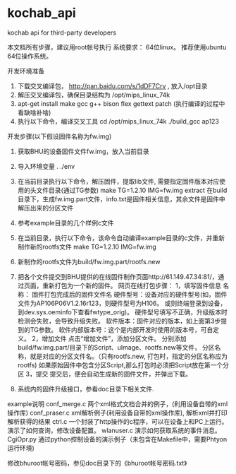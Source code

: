 # kochab_api
kochab api for third-party developers

本文档所有步骤，建议用root帐号执行
系统要求：
64位linux。 推荐使用ubuntu 64位操作系统。




开发环境准备
1. 下载交叉编译包， http://pan.baidu.com/s/1dDF7Crv ,   放入/opt目录
2. 解压交叉编译包，确保目录结构为 /opt/mips_linux_74k
3. apt-get install make gcc g++ bison flex gettext patch (执行编译的过程中看缺啥补啥)
4. 执行以下命令，编译交叉工具
    cd /opt/mips_linux_74k
    ./build_gcc ap123





开发步骤(以下假设固件名称为fw.img)
1. 获取BHU的设备固件文件fw.img，放入当前目录
2. 导入环境变量
    . ./env
3. 在当前目录执行以下命令，解压固件，提取lib文件, 需要指定固件版本对应使用的头文件目录(通过TG参数)
    make TG=1.2.10 IMG=fw.img extract
    在build目录下，生成fw.img.part文件，info.txt是固件相关信息，其余文件是固件中解压出来的分区文件
4. 参考example目录的几个样例c文件
5. 在当前目录，执行以下命令，该命令自动编译example目录的c文件，并重新制作新的rootfs文件
    make TG=1.2.10 IMG=fw.img
6. 新制作的rootfs文件为build/fw.img.part/rootfs.new
7. 把各个文件提交到BHU提供的在线固件制作页面http://61.149.47.34:81/，通过页面，重新打包为一个新的固件。
	网页在线打包步骤：
		1，填写固件信息
			名称：    固件打包完成后的固件文件名
			硬件型号：设备对应的硬件型号(如，固件文件为AP106P06V1.2.16r123，则硬件型号为H106。
					  或则终端登录到设备，到dev.sys.oeminfo下查看fwtype_orig)。
					  硬件型号填写不正确，升级版本时检测会失败，会导致升级失败。
			软件版本：固件对应的版本，如上面第3步提到的TG参数。
			软件内部版本号：这个是内部开发时使用的版本号，可自定义。
		2，增加文件
			点击“增加文件”，添加分区文件。
			分别添加build/fw.img.part/目录下的Script、uImage、rootfs.new等文件，
   			分区名称，就是对应的分区文件名。（只有rootfs.new, 打包时，指定的分区名称应为rootfs)
   			如果原始固件中包含分区Script,那么打包时必须把Script放在第一个分区
		3，提交
			提交后，便会自动生成新的固件文件，并弹出下载。
				
   
8. 系统内的固件升级接口，参看doc目录下相关文件.


example说明
conf_merge.c 两个xml格式文档合并的例子，(利用设备自带的xml操作库)
conf_praser.c xml解析例子(利用设备自带的xml操作库), 解析xml并打印解析获得的结果
ctrl.c 一个封装了http操作的c程序，可以在设备上和PC上运行。演示了如何查询，修改设备配置。
wlanuser.c 演示如何获取系统的事件消息。
CgiOpr.py 通过python控制设备的演示例子（未包含在Makefile中，需要Phtyon运行环境)



修改bhuroot帐号密码，参见doc目录下的《bhuroot帐号密码.txt》

